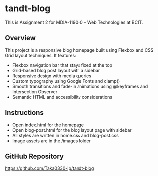 # tandt-blog

This is Assignment 2 for MDIA-1190-0 – Web Technologies at BCIT.

## Overview

This project is a responsive blog homepage built using Flexbox and CSS Grid layout techniques. It features:

- Flexbox navigation bar that stays fixed at the top
- Grid-based blog post layout with a sidebar
- Responsive design with media queries
- Custom typography using Google Fonts and clamp()
- Smooth transitions and fade-in animations using @keyframes and Intersection Observer
- Semantic HTML and accessibility considerations

## Instructions

- Open index.html for the homepage
- Open blog-post.html for the blog layout page with sidebar
- All styles are written in home.css and blog-post.css
- Image assets are in the /images folder

## GitHub Repository

https://github.com/Taka0330-jp/tandt-blog